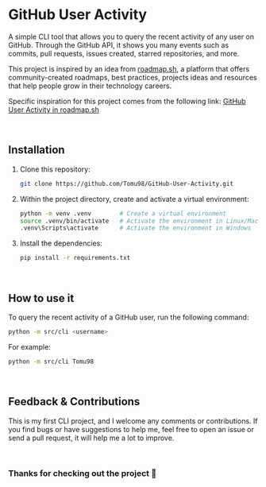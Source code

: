 # GitHub User Activity

A simple CLI tool that allows you to query the recent activity of any user on GitHub. Through the GitHub API, it shows you many events such as commits, pull requests, issues created, starred repositories, and more.

This project is inspired by an idea from [roadmap.sh](https://roadmap.sh), a platform that offers community-created roadmaps, best practices, projects ideas and resources that help people grow in their technology careers.

Specific inspiration for this project comes from the following link: [GitHub User Activity in roadmap.sh](https://roadmap.sh/projects/github-user-activity)

<br>

## Installation

1. Clone this repository:

   ```bash
   git clone https://github.com/Tomu98/GitHub-User-Activity.git
   ```

2. Within the project directory, create and activate a virtual environment:

   ```bash
   python -m venv .venv        # Create a virtual environment
   source .venv/bin/activate   # Activate the environment in Linux/MacOS
   .venv\Scripts\activate      # Activate the environment in Windows
   ```

3. Install the dependencies:

   ```bash
   pip install -r requirements.txt
   ```

<br>

## How to use it

To query the recent activity of a GitHub user, run the following command:

   ```bash
   python -m src/cli <username>
   ```

For example:

   ```bash
   python -m src/cli Tomu98
   ```

<br>

## Feedback & Contributions

This is my first CLI project, and I welcome any comments or contributions. If you find bugs or have suggestions to help me, feel free to open an issue or send a pull request, it will help me a lot to improve.

<br>

### **Thanks for checking out the project 🤍**

